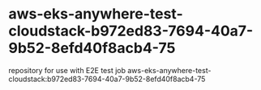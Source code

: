# aws-eks-anywhere-test-cloudstack-b972ed83-7694-40a7-9b52-8efd40f8acb4-75
repository for use with E2E test job aws-eks-anywhere-test-cloudstack:b972ed83-7694-40a7-9b52-8efd40f8acb4-75
